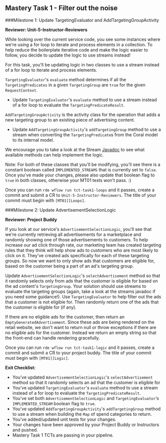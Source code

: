 ## Mastery Task 1 - Filter out the noise

###Milestone 1: Update TargetingEvaluator and AddTargetingGroupActivity

**Reviewer: Unit-5-Instructor-Reviewers**

While looking over the current service code, you see some instances where we're using a for loop to iterate and process 
elements in a collection. To help reduce the boilerplate iterative code and make the logic easier to follow, you decide 
to update the logic to use streams instead! 

For this task, you'll be updating logic in two classes to use a stream instead of a for loop to iterate and process 
elements.

`TargetingEvaluator`'s `evaluate` method determines if all the `TargetingPredicates` in a given `TargetingGroup` are `true` for 
the given `RequestContext`.

* Update `TargetingEvaluator`'s `evaluate` method to use a stream instead of a for loop to evaluate the 
`TargetingPredicateResult`.


`AddTargetingGroupActivity` is the activity class for the operation that adds a new targeting group to an existing piece 
of advertising content.

* Update `AddTargetingGroupActivity`'s `addTargetingGroup` method to use a stream when converting the 
`TargetingPredicate`s from the Coral model to its internal model.

We encourage you to take a look at the Stream [Javadoc](https://docs.oracle.com/javase/8/docs/api/?java/util/stream/Stream.html) to see what available methods can help implement the logic.

Note: For both of these classes that you'll be modifying, you'll see there is a constant boolean called `IMPLEMENTED_STREAMS` 
that is currently set to `false`. Once you've made your changes, please also update that boolean flag to `true` in both 
classes, otherwise your MT01 tests won't pass. :)

Once you can run `rde wflow run tct-task1-loops` and it passes, create a commit and submit a CR to `Unit-5-Instructor-Reviewers`. 
The title of your commit must begin with `[MT01][Loops]`.


###Milestone 2: Update AdvertisementSelectionLogic

**Reviewer: Project Buddy**

If you look at our service's `AdvertisementSelectionLogic`, you'll see that we're currently retrieving all
advertisements for a marketplace and randomly showing one of those advertisements to customers. To help increase our
ad click through rate, our marketing team has created targeting rules that they think will help show ads to customers
who are most likely to click on it. They've created ads specifically for each of these targeting groups. So now we want
to only show ads that customers are eligible for, based on the customer being a part of an ad's targeting group.

Update `AdvertisementSelectionLogic`'s `selectAdvertisement` method so that it randomly selects only from ads that the 
customer is eligible for based on the ad content's `TargetingGroup`. Your solution should use streams to evaluate the 
targeting groups (again, take a look at the streams javadoc if you need some guidance!). Use `TargetingEvaluator` to 
help filter out the ads that a customer is not eligible for. Then randomly return one of the ads that the customer is 
eligible for (if any). 

If there are no eligible ads for the customer, then return an `EmptyGeneratedAdvertisement`. Since these ads are being 
rendered on the retail website, we don't want to return null or throw exceptions if there are no eligible ads for the 
customer. Instead we return an empty string so that the front-end can handle rendering gracefully. 

Once you can run `rde wflow run tct-task1-logic` and it passes, create a commit and submit a CR to your project buddy. 
The title of your commit must begin with `[MT01][Logic]`.

**Exit Checklist:**

* You've updated `AdvertisementSelectionLogic`'s `selectAdvertisement` method so that it randomly selects an ad that the 
customer is eligible for 
* You've updated `TargetingEvaluator`'s `evaluate` method to use a stream instead of a for loop to evaluate the 
`TargetingPredicateResult`.
* You've set both `AdvertisementSelectionLogic` and `TargetingEvaluator`‘s `IMPLEMENTED_STREAM` boolean flag to `true`.
* You've updated `AddTargetingGroupActivity`'s `addTargetingGroup` method to use a stream when building the `Map` of
spend categories to return.
* You've added/updated unit tests for your changes.
* Your changes have been approved by your Project Buddy or Instructors and pushed.
* Mastery Task 1 TCTs are passing in your pipeline.
